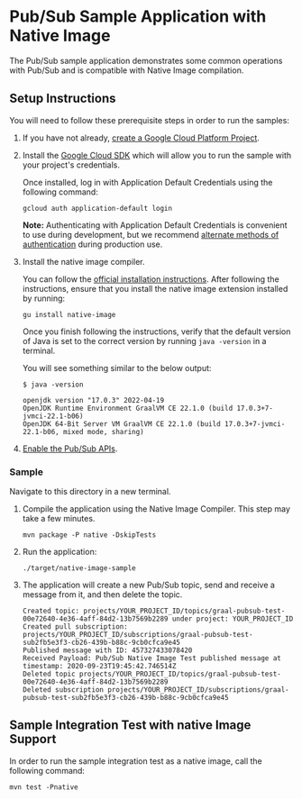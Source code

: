 # Pub/Sub Sample Application with Native Image

The Pub/Sub sample application demonstrates some common operations with Pub/Sub and is compatible with Native Image compilation.

## Setup Instructions

You will need to follow these prerequisite steps in order to run the samples:

1. If you have not already, [create a Google Cloud Platform Project](https://cloud.google.com/resource-manager/docs/creating-managing-projects#creating_a_project).

2. Install the [Google Cloud SDK](https://cloud.google.com/sdk/) which will allow you to run the sample with your project's credentials.

   Once installed, log in with Application Default Credentials using the following command:

    ```
    gcloud auth application-default login
    ```

   **Note:** Authenticating with Application Default Credentials is convenient to use during development, but we recommend [alternate methods of authentication](https://cloud.google.com/docs/authentication/production) during production use.

3. Install the native image compiler.

   You can follow the [official installation instructions](https://www.graalvm.org/docs/getting-started/#install-graalvm).
   After following the instructions, ensure that you install the native image extension installed by running:

    ```
    gu install native-image
    ```

   Once you finish following the instructions, verify that the default version of Java is set to the correct version by running `java -version` in a terminal.

   You will see something similar to the below output:

    ```
    $ java -version
   
    openjdk version "17.0.3" 2022-04-19
    OpenJDK Runtime Environment GraalVM CE 22.1.0 (build 17.0.3+7-jvmci-22.1-b06)
    OpenJDK 64-Bit Server VM GraalVM CE 22.1.0 (build 17.0.3+7-jvmci-22.1-b06, mixed mode, sharing)
    ```

4. [Enable the Pub/Sub APIs](https://console.cloud.google.com/apis/api/pubsub.googleapis.com).

### Sample

Navigate to this directory in a new terminal.

1. Compile the application using the Native Image Compiler. This step may take a few minutes.

    ```
    mvn package -P native -DskipTests
    ```

2. Run the application:

    ```
    ./target/native-image-sample
    ```

3. The application will create a new Pub/Sub topic, send and receive a message from it, and then delete the topic.

    ```
    Created topic: projects/YOUR_PROJECT_ID/topics/graal-pubsub-test-00e72640-4e36-4aff-84d2-13b7569b2289 under project: YOUR_PROJECT_ID
    Created pull subscription: projects/YOUR_PROJECT_ID/subscriptions/graal-pubsub-test-sub2fb5e3f3-cb26-439b-b88c-9cb0cfca9e45
    Published message with ID: 457327433078420
    Received Payload: Pub/Sub Native Image Test published message at timestamp: 2020-09-23T19:45:42.746514Z
    Deleted topic projects/YOUR_PROJECT_ID/topics/graal-pubsub-test-00e72640-4e36-4aff-84d2-13b7569b2289
    Deleted subscription projects/YOUR_PROJECT_ID/subscriptions/graal-pubsub-test-sub2fb5e3f3-cb26-439b-b88c-9cb0cfca9e45
    ```
   
## Sample Integration Test with native Image Support

In order to run the sample integration test as a native image, call the following command:

   ```
   mvn test -Pnative
   ```

